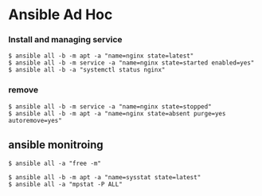 # Ansible Ad Hoc
### Install and managing service
```
$ ansible all -b -m apt -a "name=nginx state=latest"
$ ansible all -b -m service -a "name=nginx state=started enabled=yes"
$ ansible all -b -a "systemctl status nginx"
```

### remove

```
$ ansible all -b -m service -a "name=nginx state=stopped"
$ ansible all -b -m apt -a "name=nginx state=absent purge=yes autoremove=yes"

```
## ansible  monitroing

```
$ ansible all -a "free -m"

$ ansible all -b -m apt -a "name=sysstat state=latest"
$ ansible all -a "mpstat -P ALL"

```

